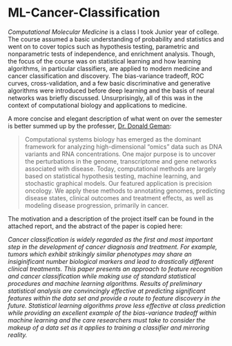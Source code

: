 # ML-Cancer-Classification

*Computational Molecular Medicine* is a class I took Junior year of college. The course assumed a basic understanding of probability and statistics and went on to cover topics such as hypothesis testing, parametric and nonparametric tests of independence, and enrichment analysis. Though, the focus of the course was on statistical learning and how learning algorithms, in particular classifiers, are applied to modern medicine and cancer classification and discovery. The bias-variance tradeoff, ROC curves, cross-validation, and a few basic discriminative and generative algorithms were introduced before deep learning and the basis of neural networks was briefly discussed. Unsurprisingly, all of this was in the context of computational biology and applications to medicine. 

A more concise and elegant description of what went on over the semester is better summed up by the professer, [Dr. Donald Geman](https://engineering.jhu.edu/faculty/donald-geman/):

> Computational systems biology has emerged as the dominant framework for analyzing high-dimensional “omics” data such as DNA variants and RNA concentrations. One major purpose is to uncover the perturbations in the genome, transcriptome and gene networks associated with disease. Today, computational methods are largely based on statistical hypothesis testing, machine learning, and stochastic graphical models. Our featured application is precision oncology. We apply these methods to annotating genomes, predicting disease states, clinical outcomes and treatment effects, as well as modeling disease progression, primarily in cancer.

The motivation and a description of the project itself can be found in the attached report, and the abstract of the paper is copied here:

*Cancer classification is widely regarded as the first and most important step in the development of cancer diagnosis and treatment. For example, tumors which exhibit strikingly similar phenotypes may share an insiginificant number biological markers and lead to drastically different clinical treatments. This paper presents an approach to feature recognition and cancer classification while making use of standard statistical procedures and machine learning algorithms. Results of preliminary statistical analysis are convincingly effective at predicting significant features within the data set and provide a route to feature discovery in the future. Statistical learning algorithms prove less effective at class prediction while providing an excellent example of the bias-variance tradeoff within machine learning and the care researchers must take to consider the makeup of a data set as it applies to training a classifier and mirroring reality.*
